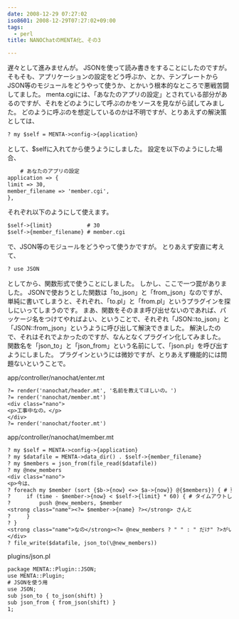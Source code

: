 ```yaml
---
date: 2008-12-29 07:27:02
iso8601: 2008-12-29T07:27:02+09:00
tags:
  - perl
title: NANOChatのMENTA化、その3

---
```


遅々として進みませんが。
JSONを使って読み書きをすることにしたのですが。
そもそも、アプリケーションの設定をどう呼ぶか、とか、テンプレートからJSON等のモジュールをどうやって使うか、とかいう根本的なところで悪戦苦闘してました。
menta.cgiには、「あなたのアプリの設定」とされている部分があるのですが、それをどのようにして呼ぶのかをソースを見ながら試してみました。
どのように呼ぶのを想定しているのかは不明ですが、とりあえずの解決策としては、
```default
? my $self = MENTA->config->{application}
```
として、$selfに入れてから使うようにしました。
設定を以下のようにした場合、
```default
    # あなたのアプリの設定
application => {
limit => 30,
member_filename => 'member.cgi',
},
```
それぞれ以下のようにして使えます。
```default
$self->{limit}           # 30
$self->{member_filename} # member.cgi
```
で、JSON等のモジュールをどうやって使うかですが。
とりあえず安直に考えて、
```default
? use JSON
```
としてから、関数形式で使うことにしました。
しかし、ここで一つ罠がありました。
JSONで使おうとした関数は「to_json」と「from_json」なのですが、単純に書いてしまうと、それぞれ、「to.pl」と「from.pl」というプラグインを探しにいってしまうのです。
まあ、関数をそのまま呼び出せないのであれば、パッケージ名をつけてやればよい、ということで、それぞれ「JSON::to_json」と「JSON::from_json」というように呼び出して解決できました。
解決したので、それはそれでよかったのですが、なんとなくプラグイン化してみました。
関数名を「json_to」と「json_from」という名前にして、「json.pl」を呼び出すようにしました。
プラグインというには微妙ですが、とりあえず機能的には問題ないということで。


app/controller/nanochat/enter.mt
```default
?= render('nanochat/header.mt', '名前を教えてほしいの。')
?= render('nanochat/member.mt')
<div class="nano">
<p>工事中なの。</p>
</div>
?= render('nanochat/footer.mt')
```
app/controller/nanochat/member.mt
```default
? my $self = MENTA->config->{application}
? my $datafile = MENTA->data_dir() . $self->{member_filename}
? my $members = json_from(file_read($datafile))
? my @new_members
<div class="nano">
<p>今は、
? foreach my $member (sort {$b->{now} <=> $a->{now}} @{$members}) { # 更新時間の新しい順でソート
?     if (time - $member->{now} < $self->{limit} * 60) { # タイムアウトしていない場合
?         push @new_members, $member
<strong class="name"><?= $member->{name} ?></strong> さんと
?     }
? }
<strong class="name">なの</strong><?= @new_members ? " " : " だけ" ?>がいるの。</p>
</div>
? file_write($datafile, json_to(\@new_members))
```
plugins/json.pl
```default
package MENTA::Plugin::JSON;
use MENTA::Plugin;
# JSONを使う用
use JSON;
sub json_to { to_json(shift) }
sub json_from { from_json(shift) }
1;
```
    	